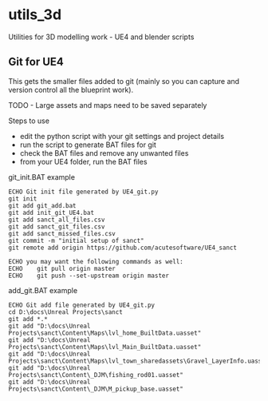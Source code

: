 utils_3d
==================

Utilities for 3D modelling work - UE4 and blender scripts


Git for UE4
-----------------

This gets the smaller files added to git (mainly so you can 
capture and version control all the blueprint work).

TODO - Large assets and maps need to be saved separately

Steps to use
  * edit the python script with your git settings and project details
  * run the script to generate BAT files for git
  * check the BAT files and remove any unwanted files
  * from your UE4 folder, run the BAT files

git_init.BAT example
```
ECHO Git init file generated by UE4_git.py
git init
git add git_add.bat
git add init_git_UE4.bat
git add sanct_all_files.csv
git add sanct_git_files.csv
git add sanct_missed_files.csv
git commit -m "initial setup of sanct"
git remote add origin https://github.com/acutesoftware/UE4_sanct

ECHO you may want the following commands as well:
ECHO    git pull origin master
ECHO    git push --set-upstream origin master

```

add_git.BAT example
```
ECHO Git add file generated by UE4_git.py
cd D:\docs\Unreal Projects\sanct
git add *.*
git add "D:\docs\Unreal Projects\sanct\Content\Maps\lvl_home_BuiltData.uasset"
git add "D:\docs\Unreal Projects\sanct\Content\Maps\lvl_Main_BuiltData.uasset"
git add "D:\docs\Unreal Projects\sanct\Content\Maps\lvl_town_sharedassets\Gravel_LayerInfo.uasset"
git add "D:\docs\Unreal Projects\sanct\Content\_DJM\fishing_rod01.uasset"
git add "D:\docs\Unreal Projects\sanct\Content\_DJM\M_pickup_base.uasset"

```

